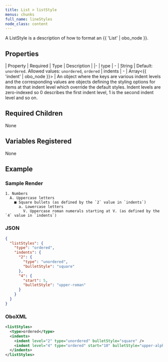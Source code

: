 ```yaml
---
title: List > listStyle
menus: chunks
full_name: lineStyles
node_class: content
---
```

A ListStyle is a description of how to format an {{ 'List' | obo_node }}.

## Properties

| Property | Required | Type | Description |
|-
| type | - | String | Default: `unordered`. Allowed values: `unordered`, `ordered`
| indents | - | Array\<{{ 'indent' | obo_node }}> | An object where the keys are various indent levels and the corresponding values are objects defining the styling options for items at that indent level which override the default styles. Indent levels are zero-indexed so 0 describes the first indent level, 1 is the second indent level and so on.

## Required Children

None

## Variables Registered

None

## Example

### Sample Render

``` text
1. Numbers
  A. Uppercase letters
    ■ Square bullets (as defined by the `2` value in `indents`)
      a. Lowercase letters
        V. Uppercase roman numerals starting at V. (as defined by the `4` value in `indents`)
```


### JSON

```json
{
  "listStyles": {
    "type": "ordered",
    "indents": {
      "2": {
        "type": "unordered",
        "bulletStyle": "square"
      },
      "4": {
        "start": 5,
        "bulletStyle": "upper-roman"
      }
    }
  }
}
```

### OboXML

```xml
<listStyles>
  <type>ordered</type>
  <indents>
    <indent level="2" type="unordered" bulletStyle="square" />
    <indent level="4" type="ordered" start="10" bulletStyle="upper-alpha" />
  </indents>
</listStyles>
```

